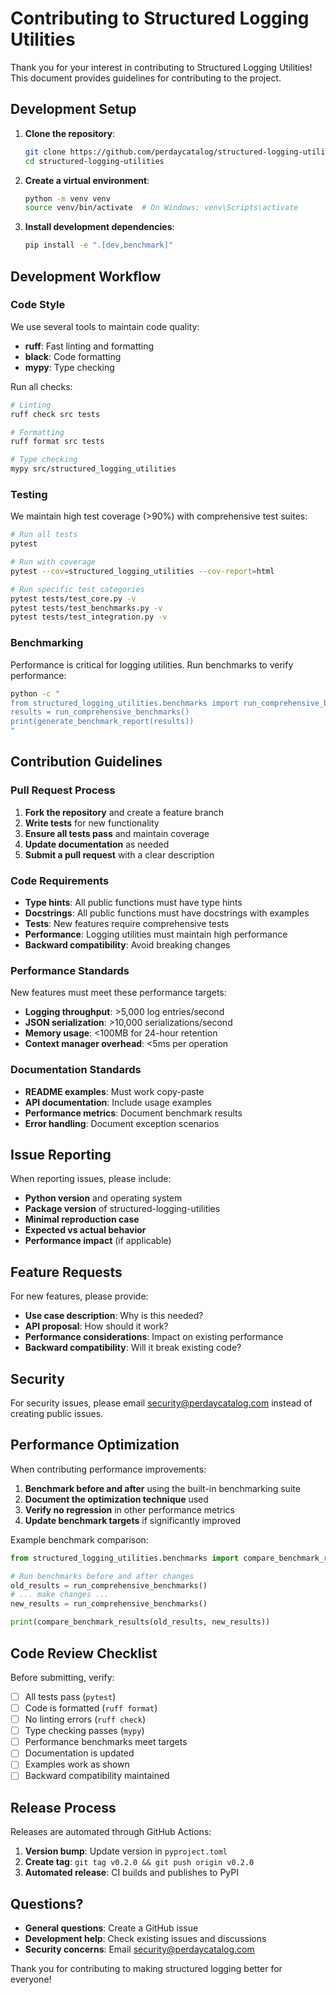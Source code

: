 <!-- SPDX-License-Identifier: MIT
Copyright (c) 2024 Perday Labs -->

# Contributing to Structured Logging Utilities

Thank you for your interest in contributing to Structured Logging Utilities! This document provides guidelines for contributing to the project.

## Development Setup

1. **Clone the repository**:
   ```bash
   git clone https://github.com/perdaycatalog/structured-logging-utilities.git
   cd structured-logging-utilities
   ```

2. **Create a virtual environment**:
   ```bash
   python -m venv venv
   source venv/bin/activate  # On Windows: venv\Scripts\activate
   ```

3. **Install development dependencies**:
   ```bash
   pip install -e ".[dev,benchmark]"
   ```

## Development Workflow

### Code Style

We use several tools to maintain code quality:

- **ruff**: Fast linting and formatting
- **black**: Code formatting
- **mypy**: Type checking

Run all checks:
```bash
# Linting
ruff check src tests

# Formatting
ruff format src tests

# Type checking
mypy src/structured_logging_utilities
```

### Testing

We maintain high test coverage (>90%) with comprehensive test suites:

```bash
# Run all tests
pytest

# Run with coverage
pytest --cov=structured_logging_utilities --cov-report=html

# Run specific test categories
pytest tests/test_core.py -v
pytest tests/test_benchmarks.py -v
pytest tests/test_integration.py -v
```

### Benchmarking

Performance is critical for logging utilities. Run benchmarks to verify performance:

```bash
python -c "
from structured_logging_utilities.benchmarks import run_comprehensive_benchmarks, generate_benchmark_report
results = run_comprehensive_benchmarks()
print(generate_benchmark_report(results))
"
```

## Contribution Guidelines

### Pull Request Process

1. **Fork the repository** and create a feature branch
2. **Write tests** for new functionality
3. **Ensure all tests pass** and maintain coverage
4. **Update documentation** as needed
5. **Submit a pull request** with a clear description

### Code Requirements

- **Type hints**: All public functions must have type hints
- **Docstrings**: All public functions must have docstrings with examples
- **Tests**: New features require comprehensive tests
- **Performance**: Logging utilities must maintain high performance
- **Backward compatibility**: Avoid breaking changes

### Performance Standards

New features must meet these performance targets:

- **Logging throughput**: >5,000 log entries/second
- **JSON serialization**: >10,000 serializations/second
- **Memory usage**: <100MB for 24-hour retention
- **Context manager overhead**: <5ms per operation

### Documentation Standards

- **README examples**: Must work copy-paste
- **API documentation**: Include usage examples
- **Performance metrics**: Document benchmark results
- **Error handling**: Document exception scenarios

## Issue Reporting

When reporting issues, please include:

- **Python version** and operating system
- **Package version** of structured-logging-utilities
- **Minimal reproduction case**
- **Expected vs actual behavior**
- **Performance impact** (if applicable)

## Feature Requests

For new features, please provide:

- **Use case description**: Why is this needed?
- **API proposal**: How should it work?
- **Performance considerations**: Impact on existing performance
- **Backward compatibility**: Will it break existing code?

## Security

For security issues, please email security@perdaycatalog.com instead of creating public issues.

## Performance Optimization

When contributing performance improvements:

1. **Benchmark before and after** using the built-in benchmarking suite
2. **Document the optimization technique** used
3. **Verify no regression** in other performance metrics
4. **Update benchmark targets** if significantly improved

Example benchmark comparison:
```python
from structured_logging_utilities.benchmarks import compare_benchmark_results

# Run benchmarks before and after changes
old_results = run_comprehensive_benchmarks()
# ... make changes ...
new_results = run_comprehensive_benchmarks()

print(compare_benchmark_results(old_results, new_results))
```

## Code Review Checklist

Before submitting, verify:

- [ ] All tests pass (`pytest`)
- [ ] Code is formatted (`ruff format`)
- [ ] No linting errors (`ruff check`)
- [ ] Type checking passes (`mypy`)
- [ ] Performance benchmarks meet targets
- [ ] Documentation is updated
- [ ] Examples work as shown
- [ ] Backward compatibility maintained

## Release Process

Releases are automated through GitHub Actions:

1. **Version bump**: Update version in `pyproject.toml`
2. **Create tag**: `git tag v0.2.0 && git push origin v0.2.0`
3. **Automated release**: CI builds and publishes to PyPI

## Questions?

- **General questions**: Create a GitHub issue
- **Development help**: Check existing issues and discussions
- **Security concerns**: Email security@perdaycatalog.com

Thank you for contributing to making structured logging better for everyone!
